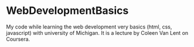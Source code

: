 # WebDevelopmentBasics
My code while learning the web development very basics (html, css, javascript) with university of Michigan. It is a lecture by Coleen Van Lent on Coursera.
